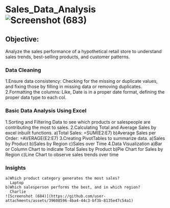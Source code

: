 # Sales_Data_Analysis![Screenshot (683)](https://github.com/user-attachments/assets/0db9d964-60fa-4fb0-a471-f7c719ad4cf7)

## Objective:
Analyze the sales performance of a hypothetical retail store to understand sales trends, best-selling products, and customer patterns.

### Data Cleaning
1.Ensure data consistency: Checking for the missing or duplicate values, and fixing those by filling in missing data or removing duplicates.
2.Formatting the columns: Like, Date is in a proper date format, defining the proper data type to each col.
### Basic Data Analysis Using Excel
1.Sorting and Filtering Data to see which products or salespeople are contributing the most to sales.
2.Calculating Total and Average Sales by excel inbuilt functions.
    a)Total Sales: =SUM(E2:E7)
    b)Average Sales per Order: =AVERAGE(E2:E7)
3.Creating PivotTables to summarize data.
    a)Sales by Product
    b)Sales by Region
    c)Sales over Time
4.Data Visualization
    a)Bar or Column Chart to indicate Total Sales by Product
    b)Pie Chart for Sales by Region
    c)Line Chart to observe sales trends over time
### Insights
    a)Which product category generates the most sales?
      Laptop
    b)Which salesperson performs the best, and in which region?
      Charlie
    ![Screenshot (684)](https://github.com/user-attachments/assets/39608596-4ba4-44c3-bf3b-8135e47c54a1)





